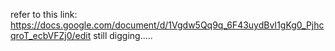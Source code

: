 refer to this link: https://docs.google.com/document/d/1Vgdw5Qq9q_6F43uydBvI1gKg0_PjhcqroT_ecbVFZj0/edit
still digging.....
